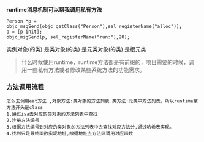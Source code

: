 **runtime消息机制可以帮我调用私有方法**

```
Person *p = objc_msgSend(objc_getClass("Person"),sel_registerName("alloc"));
p = [p init];
objc_msgSend(p, sel_registerName("run:"),20);
```

实例对象\(的类\) 是类对象\(的类\) 是元类对象\(的类\) 是根元类

> 什么时候使用runtime，runtime方法都是有前缀的，项目需要的时候，调用一些私有方法或者修改某些系统方法的功能需求。

### 方法调用流程

```
怎么去调用eat方法 ,对象方法:类对象的方法列表 类方法:元类中方法列表，所以runtime拿方法开头是class_
1.通过isa去对应的类对象的方法列表中查找
2.注册方法编号
3.根据方法编号到对应的类对象的方法列表中去查找对应方法分,通过哈希表实现。
4.找到只是最终函数实现地址,根据地址去方法区调用对应函数
```



